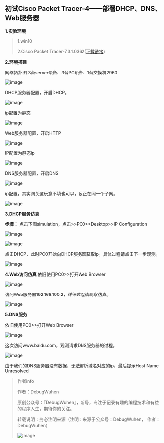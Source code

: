 ## 初试Cisco Packet Tracer–4——部署DHCP、DNS、Web服务器

**1.实验环境**

>1.win10
>
>2.Cisco Packet Tracer-7.3.1.0362([下载链接](https://www.netacad.com/zh-hans/courses/packet-tracer/introduction-packet-tracer))

**2.环境搭建**

网络拓扑图
3台server设备、3台PC设备、1台交换机2960

![image](https://user-images.githubusercontent.com/48900845/112760734-ac610e00-902a-11eb-9eb8-3e121b0dfcef.png)

DHCP服务器配置，开启DHCP。

![image](https://user-images.githubusercontent.com/48900845/112760745-b256ef00-902a-11eb-9da5-4034c68a3cc3.png)


ip配置为静态

![image](https://user-images.githubusercontent.com/48900845/112760764-b8e56680-902a-11eb-8bc4-fb28f60370b7.png)


Web服务器配置，开启HTTP

![image](https://user-images.githubusercontent.com/48900845/112760779-c1d63800-902a-11eb-9f8e-01d21aadf750.png)


IP配置为静态ip

![image](https://user-images.githubusercontent.com/48900845/112760789-c8fd4600-902a-11eb-89b2-cb83e29c7d92.png)



DNS服务器配置，开启DNS

![image](https://user-images.githubusercontent.com/48900845/112760799-d0245400-902a-11eb-863b-39a1b9a584af.png)


ip配置，其实网关这玩意不填也可以，反正在同一个子网。

![image](https://user-images.githubusercontent.com/48900845/112760807-d7e3f880-902a-11eb-92cd-93c25d0c6043.png)


**3.DHCP服务仿真**

**步骤：** 
点击下图simulation，点击>>PC0>>Desktop>>IP Configuration

![image](https://user-images.githubusercontent.com/48900845/112760850-0661d380-902b-11eb-93bc-9852454442a3.png)

![image](https://user-images.githubusercontent.com/48900845/112760867-15488600-902b-11eb-9d37-c327cdac5769.png)

点击DHCP，此时PC0开始向DHCP服务器获取ip。具体过程请点击下一步观测。

![image](https://user-images.githubusercontent.com/48900845/112760880-21344800-902b-11eb-947e-d51819bb2bff.png)

**4.Web访问仿真**
依旧使用PC0>>打开Web Browser

![image](https://user-images.githubusercontent.com/48900845/112760886-298c8300-902b-11eb-9fdd-475c491dd3ea.png)

访问Web服务器192.168.100.2，详细过程请观察仿真。

![image](https://user-images.githubusercontent.com/48900845/112760897-314c2780-902b-11eb-904d-ffb810cfc00a.png)

**5.DNS服务**

依旧使用PC0>>打开Web Browser

![image](https://user-images.githubusercontent.com/48900845/112760906-3d37e980-902b-11eb-85b3-ffb6e679f37a.png)

这次访问www.baidu.com，观测请求DNS服务器的过程。

![image](https://user-images.githubusercontent.com/48900845/112760914-43c66100-902b-11eb-867a-104f4d6e2094.png)

由于我们的DNS服务器没有数据，无法解析域名对应的ip，最后提示Host Name Unresolved


>作者info
>
>作者：DebugWuhen
>
>原创公众号：『DebugWuhen』，新号，专注于记录有趣的编程技术和有益的程序人生，期待你的关注。
>
>转载说明：务必注明来源（注明：来源于公众号：DebugWuhen， 作者：DebugWuhen）
>
>![image](https://user-images.githubusercontent.com/48900845/112752163-3b0e6480-9004-11eb-899d-66ddef749c2b.png)
